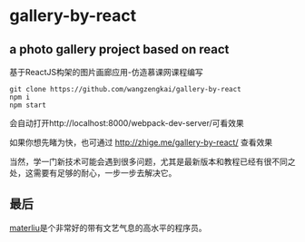 # gallery-by-react
## a photo gallery project based on react

基于ReactJS构架的图片画廊应用-仿造慕课网课程编写

```
git clone https://github.com/wangzengkai/gallery-by-react
npm i
npm start
```

会自动打开http://localhost:8000/webpack-dev-server/可看效果

如果你想先睹为快，也可通过 http://zhige.me/gallery-by-react/ 查看效果

当然，学一门新技术可能会遇到很多问题，尤其是最新版本和教程已经有很不同之处，这需要有足够的耐心，一步一步去解决它。


## 最后

[materliu](https://github.com/materliu)是个非常好的带有文艺气息的高水平的程序员。